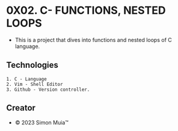 # 0X02. C- FUNCTIONS, NESTED LOOPS

* This is a project that dives into functions and nested loops of C language.

## Technologies
	1. C - Language
	2. Vim - Shell Editor
	3. Github - Version controller.

## Creator

* &copy; 2023 Simon Muia&trade;
